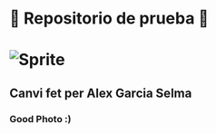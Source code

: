 # :construction: Repositorio de prueba :construction:

# ![Sprite](https://github.com/rusroger/Exemple/blob/main/Tiny%20Bomber.png)
## Canvi fet per Alex Garcia Selma
### Good Photo :)